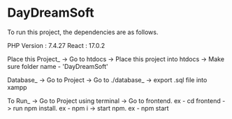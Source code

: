 # DayDreamSoft
To run this project, the dependencies are as follows.

PHP Version : 7.4.27
React : 17.0.2

Place this Project_
    -> Go to htdocs
    -> Place this project into htdocs
    -> Make sure folder name - 'DayDreamSoft'

Database_
    -> Go to Project
    -> Go to ./database_
    -> export .sql file into xampp

To Run_
    -> Go to Project using terminal
    -> Go to frontend. ex - cd frontend
    -> run npm install. ex - npm i
    -> start npm. ex - npm start
